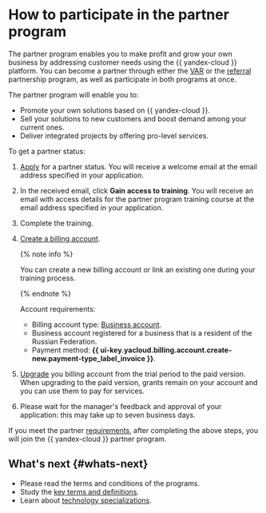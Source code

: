 # How to participate in the partner program

The partner program enables you to make profit and grow your own business by addressing customer needs using the {{ yandex-cloud }} platform. You can become a partner through either the [VAR](./program/var.md) or the [referral](./program/referral.md) partnership program, as well as participate in both programs at once.

The partner program will enable you to:

* Promote your own solutions based on {{ yandex-cloud }}.
* Sell your solutions to new customers and boost demand among your current ones.
* Deliver integrated projects by offering pro-level services.

To get a partner status:

1. [Apply](https://cloud.yandex.ru/partners#partners-form) for a partner status. You will receive a welcome email at the email address specified in your application.
1. In the received email, click **Gain access to training**. You will receive an email with access details for the partner program training course at the email address specified in your application.
1. Complete the training.
1. [Create a billing account](../billing/operations/create-new-account.md).

   {% note info %}

   You can create a new billing account or link an existing one during your training process.

   {% endnote %}

   Account requirements:

   * Billing account type: [Business account](../billing/concepts/billing-account.md#ba-types).
   * Business account registered for a business that is a resident of the Russian Federation.
   * Payment method: **{{ ui-key.yacloud.billing.account.create-new.payment-type_label_invoice }}**.

1. [Upgrade](../billing/operations/activate-commercial.md) you billing account from the trial period to the paid version. When upgrading to the paid version, grants remain on your account and you can use them to pay for services.
1. Please wait for the manager's feedback and approval of your application: this may take up to seven business days.

If you meet the partner [requirements](https://yandex.ru/legal/cloud_partnership_requirements/), after completing the above steps, you will join the {{ yandex-cloud }} partner program.

## What's next {#whats-next}

* Please read the terms and conditions of the programs.
* Study the [key terms and definitions](./terms.md).
* Learn about [technology specializations](./specializations/index.md).
